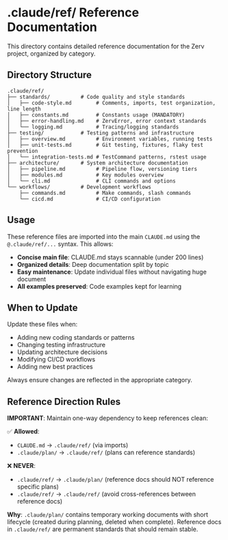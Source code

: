 # .claude/ref/ Reference Documentation

This directory contains detailed reference documentation for the Zerv project, organized by category.

## Directory Structure

```
.claude/ref/
├── standards/          # Code quality and style standards
│   ├── code-style.md        # Comments, imports, test organization, line length
│   ├── constants.md         # Constants usage (MANDATORY)
│   ├── error-handling.md    # ZervError, error context standards
│   └── logging.md           # Tracing/logging standards
├── testing/            # Testing patterns and infrastructure
│   ├── overview.md          # Environment variables, running tests
│   ├── unit-tests.md        # Git testing, fixtures, flaky test prevention
│   └── integration-tests.md # TestCommand patterns, rstest usage
├── architecture/       # System architecture documentation
│   ├── pipeline.md          # Pipeline flow, versioning tiers
│   ├── modules.md           # Key modules overview
│   └── cli.md               # CLI commands and options
└── workflows/          # Development workflows
    ├── commands.md          # Make commands, slash commands
    └── cicd.md              # CI/CD configuration
```

## Usage

These reference files are imported into the main `CLAUDE.md` using the `@.claude/ref/...` syntax. This allows:

- **Concise main file**: CLAUDE.md stays scannable (under 200 lines)
- **Organized details**: Deep documentation split by topic
- **Easy maintenance**: Update individual files without navigating huge document
- **All examples preserved**: Code examples kept for learning

## When to Update

Update these files when:

- Adding new coding standards or patterns
- Changing testing infrastructure
- Updating architecture decisions
- Modifying CI/CD workflows
- Adding new best practices

Always ensure changes are reflected in the appropriate category.

## Reference Direction Rules

**IMPORTANT**: Maintain one-way dependency to keep references clean:

✅ **Allowed**:

- `CLAUDE.md` → `.claude/ref/` (via imports)
- `.claude/plan/` → `.claude/ref/` (plans can reference standards)

❌ **NEVER**:

- `.claude/ref/` → `.claude/plan/` (reference docs should NOT reference specific plans)
- `.claude/ref/` → `.claude/ref/` (avoid cross-references between reference docs)

**Why**: `.claude/plan/` contains temporary working documents with short lifecycle (created during planning, deleted when complete). Reference docs in `.claude/ref/` are permanent standards that should remain stable.
